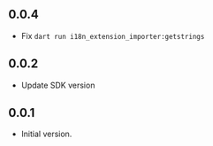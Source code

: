 ## 0.0.4

- Fix `dart run i18n_extension_importer:getstrings`

## 0.0.2

- Update SDK version

## 0.0.1

- Initial version.
